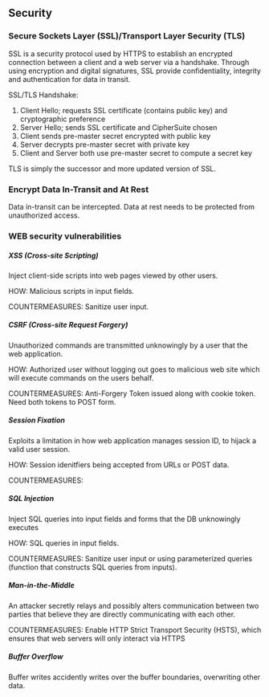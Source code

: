 ## Security

### Secure Sockets Layer (SSL)/Transport Layer Security (TLS)

SSL is a security protocol used by HTTPS to establish an encrypted connection between a client and a web server via a handshake. Through using encryption and digital signatures, SSL provide confidentiality, integrity and authentication for data in transit.

SSL/TLS Handshake:
1. Client Hello; requests SSL certificate (contains public key) and cryptographic preference
2. Server Hello; sends SSL certificate and CipherSuite chosen
3. Client sends pre-master secret encrypted with public key
4. Server decrypts pre-master secret with private key
5. Client and Server both use pre-master secret to compute a secret key

TLS is simply the successor and more updated version of SSL.

### Encrypt Data In-Transit and At Rest

Data in-transit can be intercepted. Data at rest needs to be protected from unauthorized access.

### WEB security vulnerabilities

##### XSS (Cross-site Scripting)

Inject client-side scripts into web pages viewed by other users.

HOW: Malicious scripts in input fields.

COUNTERMEASURES: Sanitize user input.

##### CSRF (Cross-site Request Forgery)

Unauthorized commands are transmitted unknowingly by a user that the web application.

HOW: Authorized user without logging out goes to malicious web site which will execute commands on the users behalf.

COUNTERMEASURES: Anti-Forgery Token issued along with cookie token. Need both tokens to POST form.  

##### Session Fixation 

Exploits a limitation in how web application manages session ID, to hijack a valid user session.

HOW: Session idenitfiers being accepted from URLs or POST data.

COUNTERMEASURES: 

##### SQL Injection 

Inject SQL queries into input fields and forms that the DB unknowingly executes

HOW: SQL queries in input fields.

COUNTERMEASURES: Sanitize user input or using parameterized queries (function that constructs SQL queries from inputs).

##### Man-in-the-Middle  

An attacker secretly relays and possibly alters communication between two parties that believe they are directly communicating with each other.

COUNTERMEASURES: Enable HTTP Strict Transport Security (HSTS), which ensures that web servers will only interact via HTTPS

##### Buffer Overflow 

Buffer writes accidently writes over the buffer boundaries, overwriting other data.
